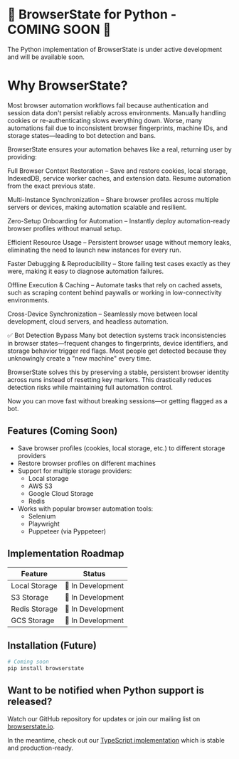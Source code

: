 # 🚧 BrowserState for Python - COMING SOON 🚧

The Python implementation of BrowserState is under active development and will be available soon. 

# Why BrowserState?
Most browser automation workflows fail because authentication and session data don't persist reliably across environments. Manually handling cookies or re-authenticating slows everything down. Worse, many automations fail due to inconsistent browser fingerprints, machine IDs, and storage states—leading to bot detection and bans.

BrowserState ensures your automation behaves like a real, returning user by providing:

Full Browser Context Restoration – Save and restore cookies, local storage, IndexedDB, service worker caches, and extension data. Resume automation 
from the exact previous state.

Multi-Instance Synchronization – Share browser profiles across multiple servers or devices, making automation scalable and resilient.

Zero-Setup Onboarding for Automation – Instantly deploy automation-ready browser profiles without manual setup.

Efficient Resource Usage – Persistent browser usage without memory leaks, eliminating the need to launch new instances for every run.

Faster Debugging & Reproducibility – Store failing test cases exactly as they were, making it easy to diagnose automation failures.

Offline Execution & Caching – Automate tasks that rely on cached assets, such as scraping content behind paywalls or working in low-connectivity environments.

Cross-Device Synchronization – Seamlessly move between local development, cloud servers, and headless automation.

✅ Bot Detection Bypass
Many bot detection systems track inconsistencies in browser states—frequent changes to fingerprints, device identifiers, and storage behavior trigger red flags. Most people get detected because they unknowingly create a "new machine" every time.

BrowserState solves this by preserving a stable, persistent browser identity across runs instead of resetting key markers. This drastically reduces detection risks while maintaining full automation control.

Now you can move fast without breaking sessions—or getting flagged as a bot.

## Features (Coming Soon)

- Save browser profiles (cookies, local storage, etc.) to different storage providers
- Restore browser profiles on different machines
- Support for multiple storage providers:
  - Local storage
  - AWS S3
  - Google Cloud Storage
  - Redis
- Works with popular browser automation tools:
  - Selenium
  - Playwright
  - Puppeteer (via Pyppeteer)

## Implementation Roadmap

| Feature | Status |
|---------|--------|
| Local Storage | 🚧 In Development |
| S3 Storage | 🚧 In Development |
| Redis Storage | 🚧 In Development |
| GCS Storage | 🚧 In Development |

## Installation (Future)

```bash
# Coming soon
pip install browserstate
```

## Want to be notified when Python support is released?

Watch our GitHub repository for updates or join our mailing list on [browserstate.io](https://browserstate.io).

In the meantime, check out our [TypeScript implementation](../typescript/README.md) which is stable and production-ready. 